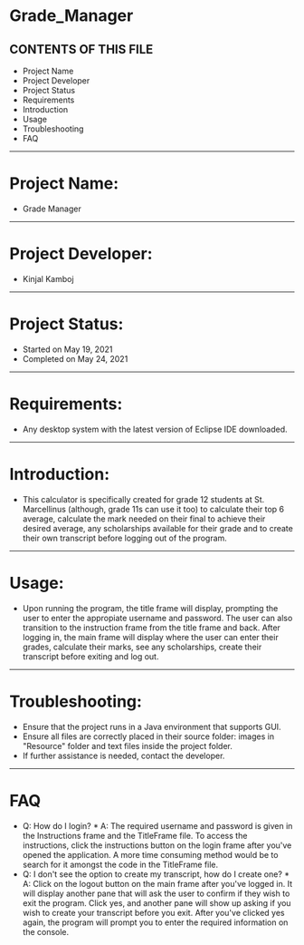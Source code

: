 # Grade_Manager

CONTENTS OF THIS FILE
------------------------------------
* Project Name
* Project Developer
* Project Status
* Requirements
* Introduction
* Usage
* Troubleshooting
* FAQ
------------------------------------
# Project Name: 
* Grade Manager
------------------------------------
# Project Developer: 
* Kinjal Kamboj
------------------------------------
# Project Status:
  * Started on May 19, 2021
  * Completed on May 24, 2021
------------------------------------
# Requirements: 
  * Any desktop system with the latest version of Eclipse IDE downloaded.
------------------------------------
# Introduction: 
  * This calculator is specifically created for grade 12 students at St. Marcellinus (although, grade 11s can use it too) to calculate their top 6 average, calculate the mark needed on their final to achieve their desired average, any scholarships available for their grade and to create their own transcript before logging out of the program.
------------------------------------
# Usage: 
  * Upon running the program, the title frame will display, prompting the user to enter the appropiate username and password. The user can also transition to the instruction frame from the title frame and back. After logging in, the main frame will display where the user can enter their grades, calculate their marks, see any scholarships, create their transcript before exiting and log out.
------------------------------------
# Troubleshooting: 
   * Ensure that the project runs in a Java environment that supports GUI.
   * Ensure all files are correctly placed in their source folder: images in "Resource" folder and text files inside the project folder. 
   * If further assistance is needed, contact the developer.
------------------------------------
# FAQ
   * Q: How do I login?
    * A: The required username and password is given in the Instructions frame and the TitleFrame file. To access the instructions, click the instructions button on the login frame after you've opened the application. A more time consuming method would be to search for it amongst the code in the TitleFrame file.
   * Q: I don't see the option to create my transcript, how do I create one?
    * A: Click on the logout button on the main frame after you've logged in. It will display another pane that will ask the user to confirm if they wish to exit the program. Click yes, and another pane will show up asking if you wish to create your transcript before you exit. After you've clicked yes again, the program will prompt you to enter the required information on the console.
